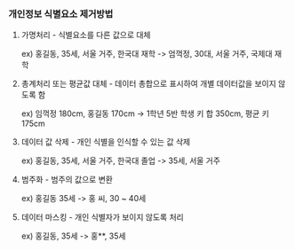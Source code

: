 ### 개인정보 식별요소 제거방법



1. 가명처리 - 식별요소를 다른 값으로 대체
   
   ex) 홍길동, 35세, 서울 거주, 한국대 재학 -> 엄꺽정, 30대, 서울 거주, 국제대 재학



2. 총계처리 또는 평균값 대체 - 데이터 총합으로 표시하여 개별 데이터값을 보이지 않도록 함
   
   ex) 임꺽정 180cm, 홍길동 170cm -> 1학년 5반 학생 키 합 350cm, 평균 키 175cm



3. 데이터 값 삭제 - 개인 식별을 인식할 수 있는 값 삭제
   
   ex) 홍길동, 35세, 서울 거주, 한국대 졸업 -> 35세, 서울 거주



4. 범주화 - 범주의 값으로 변환
   
   ex) 홍길동 35세 -> 홍 씨, 30 ~ 40세



5. 데이터 마스킹 - 개인 식별자가 보이지 않도록 처리
   
   ex) 홍길동, 35세 -> 홍**, 35세
